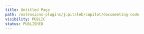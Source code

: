 ```yaml
---
title: Untitled Page
path: /extensions-plugins/jupitaleb/copilot/documenting-code
visibility: PUBLIC
status: PUBLISHED
---
```



